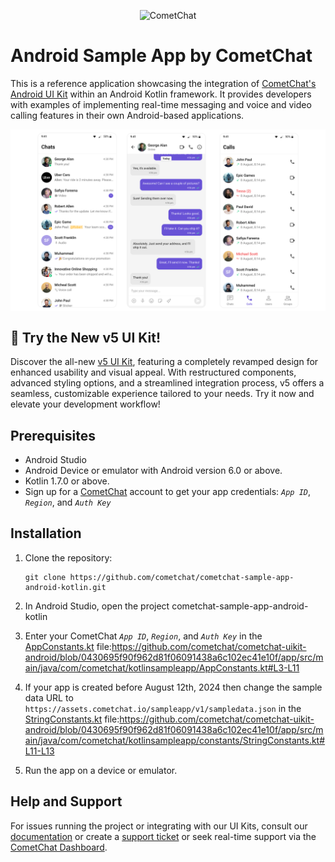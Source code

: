 <p align="center">
  <img alt="CometChat" src="https://assets.cometchat.io/website/images/logos/banner.png">
</p>

# Android Sample App by CometChat

This is a reference application showcasing the integration of [CometChat's Android UI Kit](https://www.cometchat.com/docs/v4/android-uikit/overview) within an Android Kotlin framework. It provides developers with examples of implementing real-time messaging and voice and video calling features in their own Android-based applications.

<div style="
    display: flex;
    align-items: center;
    justify-content: center;">
   <img src="./Screenshots/overview_cometchat_screens.png" >
</div>


## 🚀 Try the New v5 UI Kit!
Discover the all-new [v5 UI Kit](https://github.com/cometchat/cometchat-uikit-and/tree/v5), featuring a completely revamped design for enhanced usability and visual appeal. With restructured components, advanced styling options, and a streamlined integration process, v5 offers a seamless, customizable experience tailored to your needs. Try it now and elevate your development workflow!

## Prerequisites

- Android Studio
- Android Device or emulator with Android version 6.0 or above.
- Kotlin 1.7.0 or above.
- Sign up for a [CometChat](https://app.cometchat.com/) account to get your app credentials: _`App ID`_, _`Region`_, and _`Auth Key`_


## Installation
1. Clone the repository:
    ```
    git clone https://github.com/cometchat/cometchat-sample-app-android-kotlin.git
    ```
2. In Android Studio, open the project cometchat-sample-app-android-kotlin

3. Enter your CometChat _`App ID`_, _`Region`_, and _`Auth Key`_ in the [AppConstants.kt](app/src/main/java/com/cometchat/kotlinsampleapp/AppConstants.kt) file:https://github.com/cometchat/cometchat-uikit-android/blob/0430695f90f962d81f06091438a6c102ec41e10f/app/src/main/java/com/cometchat/kotlinsampleapp/AppConstants.kt#L3-L11
   
4.  If your app is created before August 12th, 2024 then change the sample data URL to `https://assets.cometchat.io/sampleapp/v1/sampledata.json` in the [StringConstants.kt](app/src/main/java/com/cometchat/kotlinsampleapp/constants/StringConstants.kt) file:https://github.com/cometchat/cometchat-uikit-android/blob/0430695f90f962d81f06091438a6c102ec41e10f/app/src/main/java/com/cometchat/kotlinsampleapp/constants/StringConstants.kt#L11-L13

5. Run the app on a device or emulator.


## Help and Support
For issues running the project or integrating with our UI Kits, consult our [documentation](https://www.cometchat.com/docs/android-uikit/integration) or create a [support ticket](https://help.cometchat.com/hc/en-us) or seek real-time support via the [CometChat Dashboard](http://app.cometchat.com/).
